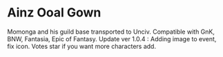 # Ainz Ooal Gown
Momonga and his guild base transported to Unciv.
Compatible with GnK, BNW, Fantasia, Epic of Fantasy.
Update ver 1.0.4 : Adding image to event, fix icon.
Votes star if you want more characters add.
